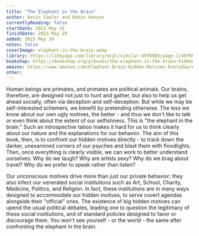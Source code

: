 ```yaml
---
title: "The Elephant in the Brain"
author: Kevin Simler and Robin Hanson
currentlyReading: false
startDate: 2023 May 15
finishDate: 2023 May 29
added: 2023 May 30
notes: false
coverImage: elephant-in-the-brain.webp
library: https://libbyapp.com/library/mcpl/similar-4976983/page-1/4976983
bookshop: https://bookshop.org/p/books/the-elephant-in-the-brain-hidden-motives-in-everyday-life-kevin-simler/7857234
amazon: https://www.amazon.com/Elephant-Brain-Hidden-Motives-Everyday/dp/0190495995
other: 
---
```


Human beings are primates, and primates are political animals. Our brains, therefore, are designed not just to hunt and gather, but also to help us get ahead socially, often via deception and self-deception. But while we may be self-interested schemers, we benefit by pretending otherwise. The less we know about our own ugly motives, the better - and thus we don't like to talk or even think about the extent of our selfishness. This is "the elephant in the brain." Such an introspective taboo makes it hard for us to think clearly about our nature and the explanations for our behavior. The aim of this book, then, is to confront our hidden motives directly - to track down the darker, unexamined corners of our psyches and blast them with floodlights. Then, once everything is clearly visible, we can work to better understand ourselves: Why do we laugh? Why are artists sexy? Why do we brag about travel? Why do we prefer to speak rather than listen?  

Our unconscious motives drive more than just our private behavior; they also infect our venerated social institutions such as Art, School, Charity, Medicine, Politics, and Religion. In fact, these institutions are in many ways designed to accommodate our hidden motives, to serve covert agendas alongside their "official" ones. The existence of big hidden motives can upend the usual political debates, leading one to question the legitimacy of these social institutions, and of standard policies designed to favor or discourage them. You won't see yourself - or the world - the same after confronting the elephant in the brain.  

